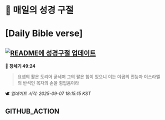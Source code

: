 # 🙏 매일의 성경 구절
# [Daily Bible verse]
## [![README에 성경구절 업데이트](https://github.com/DONGSUKA/first_test/actions/workflows/update-readme-bible.yml/badge.svg)](https://github.com/DONGSUKA/first_test/actions/workflows/update-readme-bible.yml)
<!-- START_BIBLE_VERSE -->
📖 **창세기 49:24**
> 요셉의 활은 도리어 굳세며 그의 팔은 힘이 있으니 이는 야곱의 전능자 이스라엘의 반석인 목자의 손을 힘입음이라

🕊️ _업데이트 시각: 2025-09-07 18:15:15 KST_
  <!-- END_BIBLE_VERSE -->
## GITHUB_ACTION
